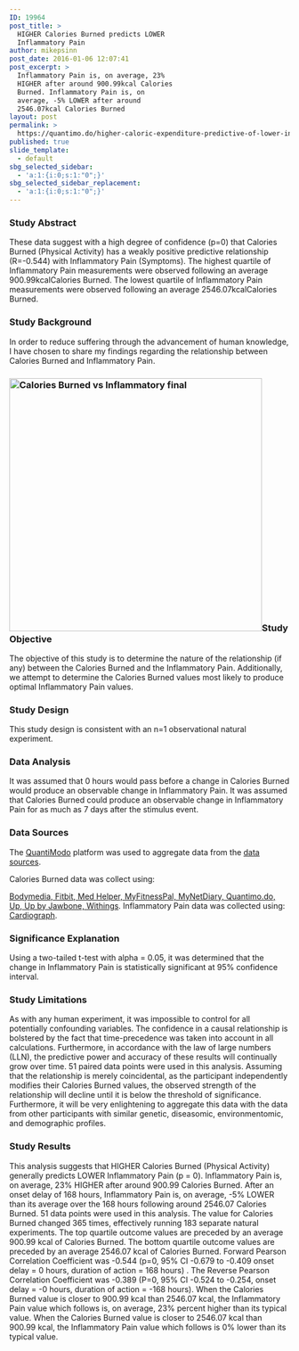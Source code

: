 ```yaml
---
ID: 19964
post_title: >
  HIGHER Calories Burned predicts LOWER
  Inflammatory Pain
author: mikepsinn
post_date: 2016-01-06 12:07:41
post_excerpt: >
  Inflammatory Pain is, on average, 23%
  HIGHER after around 900.99kcal Calories
  Burned. Inflammatory Pain is, on
  average, -5% LOWER after around
  2546.07kcal Calories Burned
layout: post
permalink: >
  https://quantimo.do/higher-caloric-expenditure-predictive-of-lower-inflammation/
published: true
slide_template:
  - default
sbg_selected_sidebar:
  - 'a:1:{i:0;s:1:"0";}'
sbg_selected_sidebar_replacement:
  - 'a:1:{i:0;s:1:"0";}'
---
```

### Study Abstract

<p class="ng-binding">
  These data suggest with a high degree of confidence (p=0) that Calories Burned (Physical Activity) has a weakly positive predictive relationship (R=-0.544) with Inflammatory Pain (Symptoms). The highest quartile of Inflammatory Pain measurements were observed following an average 900.99kcalCalories Burned. The lowest quartile of Inflammatory Pain measurements were observed following an average 2546.07kcalCalories Burned.
</p>

### Study Background

<p class="ng-binding">
  In order to reduce suffering through the advancement of human knowledge, I have chosen to share my findings regarding the relationship between Calories Burned and Inflammatory Pain.
</p>

### <a href="https://quantimo.do/wp-content/uploads/2016/01/Calories-Burned-vs-Inflammatory-final.png" rel="attachment wp-att-20032"><img class="size-full wp-image-20032 alignright" src="https://quantimo.do/wp-content/uploads/2016/01/Calories-Burned-vs-Inflammatory-final.png" alt="Calories Burned vs Inflammatory final" width="454" height="454" /></a>Study Objective

<p class="ng-binding">
  The objective of this study is to determine the nature of the relationship (if any) between the Calories Burned and the Inflammatory Pain. Additionally, we attempt to determine the Calories Burned values most likely to produce optimal Inflammatory Pain values.
</p>

### Study Design

<p class="ng-binding">
  This study design is consistent with an n=1 observational natural experiment.
</p>

### Data Analysis

<p class="ng-binding">
  It was assumed that 0 hours would pass before a change in Calories Burned would produce an observable change in Inflammatory Pain. It was assumed that Calories Burned could produce an observable change in Inflammatory Pain for as much as 7 days after the stimulus event.
</p>

### Data Sources

<p class="ng-binding">
  The <a href="https://quantimo.do/">QuantiModo</a> platform was used to aggregate data from the <a href="https://quantimo.do/data-sources">data sources</a>.
</p> Calories Burned data was collect using: 

[Bodymedia, Fitbit, Med Helper, MyFitnessPal, MyNetDiary, Quantimo.do, Up, Up by Jawbone, Withings][1]. Inflammatory Pain data was collected using: [Cardiograph][1]. 
### Significance Explanation

<p class="ng-binding">
  Using a two-tailed t-test with alpha = 0.05, it was determined that the change in Inflammatory Pain is statistically significant at 95% confidence interval.
</p>

### Study Limitations

<p class="ng-binding">
  As with any human experiment, it was impossible to control for all potentially confounding variables. The confidence in a causal relationship is bolstered by the fact that time-precedence was taken into account in all calculations. Furthermore, in accordance with the law of large numbers (LLN), the predictive power and accuracy of these results will continually grow over time. 51 paired data points were used in this analysis. Assuming that the relationship is merely coincidental, as the participant independently modifies their Calories Burned values, the observed strength of the relationship will decline until it is below the threshold of significance. Furthermore, it will be very enlightening to aggregate this data with the data from other participants with similar genetic, diseasomic, environmentomic, and demographic profiles.
</p>

### Study Results

<p class="ng-binding">
  This analysis suggests that HIGHER Calories Burned (Physical Activity) generally predicts LOWER Inflammatory Pain (p = 0). Inflammatory Pain is, on average, 23% HIGHER after around 900.99 Calories Burned. After an onset delay of 168 hours, Inflammatory Pain is, on average, -5% LOWER than its average over the 168 hours following around 2546.07 Calories Burned. 51 data points were used in this analysis. The value for Calories Burned changed 365 times, effectively running 183 separate natural experiments. The top quartile outcome values are preceded by an average 900.99 kcal of Calories Burned. The bottom quartile outcome values are preceded by an average 2546.07 kcal of Calories Burned. Forward Pearson Correlation Coefficient was -0.544 (p=0, 95% CI -0.679 to -0.409 onset delay = 0 hours, duration of action = 168 hours) . The Reverse Pearson Correlation Coefficient was -0.389 (P=0, 95% CI -0.524 to -0.254, onset delay = -0 hours, duration of action = -168 hours). When the Calories Burned value is closer to 900.99 kcal than 2546.07 kcal, the Inflammatory Pain value which follows is, on average, 23% percent higher than its typical value. When the Calories Burned value is closer to 2546.07 kcal than 900.99 kcal, the Inflammatory Pain value which follows is 0% lower than its typical value.
</p>

 [1]: https://quantimo.do/data-sources